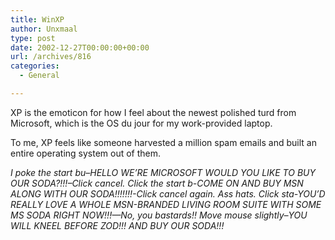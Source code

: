 ```yaml
---
title: WinXP
author: Unxmaal
type: post
date: 2002-12-27T00:00:00+00:00
url: /archives/816
categories:
  - General

---
```

XP is the emoticon for how I feel about the newest polished turd from Microsoft, which is the OS du jour for my work-provided laptop.

To me, XP feels like someone harvested a million spam emails and built an entire operating system out of them. 

_I poke the start bu&#8211;HELLO WE&#8217;RE MICROSOFT WOULD YOU LIKE TO BUY OUR SODA?!!!&#8211;Click cancel. Click the start b-COME ON AND BUY MSN ALONG WITH OUR SODA!!!!!!!-Click cancel again. Ass hats. Click sta-YOU&#8217;D REALLY LOVE A WHOLE MSN-BRANDED LIVING ROOM SUITE WITH SOME MS SODA RIGHT NOW!!!&#8212;No, you bastards!! Move mouse slightly&#8211;YOU WILL KNEEL BEFORE ZOD!!! AND BUY OUR SODA!!!_